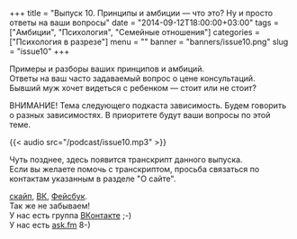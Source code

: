 +++
title = "Выпуск 10. Принципы и амбиции — что это? Ну и просто ответы на ваши вопросы"
date = "2014-09-12T18:00:00+03:00"
tags = ["Амбиции", "Психология", "Семейные отношения"]
categories = ["Психология в разрезе"]
menu = ""
banner = "banners/issue10.png"
slug = "issue10"
+++

Примеры и разборы ваших принципов и амбиций.<br>
Ответы на ваш часто задаваемый вопрос о цене консультаций.<br>
Бывший муж хочет видеться с ребенком — стоит или не стоит?


ВНИМАНИЕ! Тема следующего подкаста зависимость. Будем говорить о разных зависимостях. В приоритете будут ваши вопросы по этой теме.

{{< audio src="/podcast/issue10.mp3" >}}
<!--more-->

Чуть позднее, здесь появится транскрипт данного выпуска.<br>
Если вы желаете помочь с транскриптом, просьба связаться по контактам указанным в разделе "О сайте".


<a href="skype:fpsiholog?userinfo">скайп</a>, <a href="https://vk.com/sunnybunnyf">ВК</a>, <a href="https://www.facebook.com/SunnyBunnyF">Фейсбук</a>.<br>
Так же не забываем!<br>
У нас есть группа <a href="https://vk.com/fpsiholog">ВКонтакте</a> ;-)<br>
У нас есть <a href="http://ask.fm/fpsiholog">ask.fm</a> 8-)